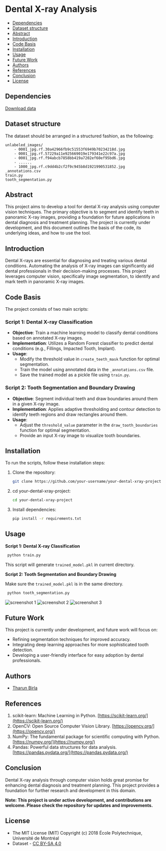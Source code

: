 # Dental X-ray Analysis

- [Dependencies](#dependencies)
- [Dataset structure](#dataset-structure)
- [Abstract](#abstract)
- [Introduction](#introduction)
- [Code Basis](#code-basis)
- [Installation](#installation)
- [Usage](#usage)
- [Future Work](#future-work)
- [Authors](#authors)
- [References](#references)
- [Conclusion](#conclusion)
- [License](#license)

## Dependencies

[Download data](https://www.kaggle.com/datasets/imtkaggleteam/dental-radiography/data)

## Dataset structure

The dataset should be arranged in a structured fashion, as the following:

```
unlabeled_images/
	- 0001_jpg.rf.30a42966fb9c51553f6949b70234218d.jpg
	- 0001_jpg.rf.57229a11e925669019e179341e22c97a.jpg
	- 0001_jpg.rf.f94abcb7858bb419a7202ef60ef95bd6.jpg
	- ......
	- 1000_jpg.rf.c9dd4b2cf2f9c945b8d1921990531852.jpg
_annotations.csv
train.py
tooth_segmentation.py
```

## Abstract

This project aims to develop a tool for dental X-ray analysis using computer vision techniques. The primary objective is to segment and identify teeth in panoramic X-ray images, providing a foundation for future applications in dental diagnosis and treatment planning. The project is currently under development, and this document outlines the basis of the code, its underlying ideas, and how to use the tool.

## Introduction

Dental X-rays are essential for diagnosing and treating various dental conditions. Automating the analysis of X-ray images can significantly aid dental professionals in their decision-making processes. This project leverages computer vision, specifically image segmentation, to identify and mark teeth in panoramic X-ray images.

## Code Basis

The project consists of two main scripts:

### Script 1: Dental X-ray Classification

- **Objective**: Train a machine learning model to classify dental conditions based on annotated X-ray images.
- **Implementation**: Utilizes a Random Forest classifier to predict dental conditions (e.g., Fillings, Impacted Tooth, Implant).
- **Usage**:
  - Modify the threshold value in `create_teeth_mask` function for optimal segmentation.
  - Train the model using annotated data in the `_annotations.csv` file.
  - Save the trained model as a pickle file using `train.py`.

### Script 2: Tooth Segmentation and Boundary Drawing

- **Objective**: Segment individual teeth and draw boundaries around them in a given X-ray image.
- **Implementation**: Applies adaptive thresholding and contour detection to identify teeth regions and draw rectangles around them.
- **Usage**:
  - Adjust the `threshold_value` parameter in the `draw_tooth_boundaries` function for optimal segmentation.
  - Provide an input X-ray image to visualize tooth boundaries.

## Installation

To run the scripts, follow these installation steps:

1. Clone the repository:

   ```bash
   git clone https://github.com/your-username/your-dental-xray-project.git
   ```

2. cd your-dental-xray-project:
   ```bash
   cd your-dental-xray-project
   ```
3. Install dependencies:

   ```bash
   pip install -r requirements.txt
   ```

## Usage

**Script 1: Dental X-ray Classification**

```bash
 python train.py
```

This script will generate `trained_model.pkl` in current directory.

**Script 2: Tooth Segmentation and Boundary Drawing**

Make sure the `trained_model.pkl` is in the same directory.

```bash
 python tooth_segmentation.py
```

![screenshot 1](/screenshots/screenshot1.png "Output classifying the Dental X-rays")
![screenshot 2](/screenshots/screenshot2.png "Output zoomed-in to the classification")
![screenshot 3](/screenshots/screenshot3.png "Output zoomed 300%")

## Future Work

This project is currently under development, and future work will focus on:

- Refining segmentation techniques for improved accuracy.
- Integrating deep learning approaches for more sophisticated tooth detection.
- Developing a user-friendly interface for easy adoption by dental professionals.

## Authors

- [Tharun Birla](https://github.com/tharunbirla)

## References

1. scikit-learn: Machine Learning in Python. [https://scikit-learn.org/](https://scikit-learn.org/)
2. OpenCV: Open Source Computer Vision Library. [https://opencv.org/](https://opencv.org/)
3. NumPy: The fundamental package for scientific computing with Python. [https://numpy.org/](https://numpy.org/)
4. Pandas: Powerful data structures for data analysis. [https://pandas.pydata.org/](https://pandas.pydata.org/)

## Conclusion

Dental X-ray analysis through computer vision holds great promise for enhancing dental diagnosis and treatment planning. This project provides a foundation for further research and development in this domain.

**Note: This project is under active development, and contributions are welcome. Please check the repository for updates and improvements.**

## License

- The MIT License (MIT) Copyright (c) 2018 École Polytechnique, Université de Montréal
- Dataset - [CC BY-SA 4.0](https://creativecommons.org/licenses/by-sa/4.0/)

